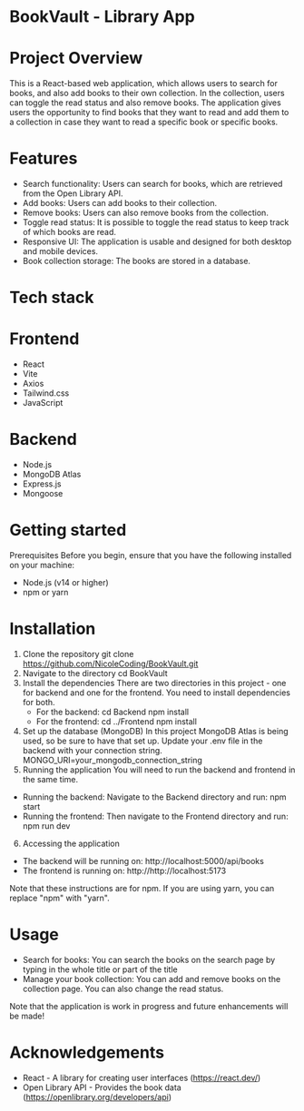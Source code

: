 # BookVault - Library App

# Project Overview
This is a React-based web application, which allows users to search for books, and also add books to their own collection. In the collection, users can toggle the read status and also remove books.
The application gives users the opportunity to find books that they want to read and add them to a collection in case they want to read a specific book or specific books. 

# Features
- Search functionality: Users can search for books, which are retrieved from the Open Library API.
- Add books: Users can add books to their collection.
- Remove books: Users can also remove books from the collection.
- Toggle read status: It is possible to toggle the read status to keep track of which books are read.
- Responsive UI: The application is usable and designed for both desktop and mobile devices.
- Book collection storage: The books are stored in a database.

# Tech stack
# Frontend
- React
- Vite
- Axios
- Tailwind.css
- JavaScript

# Backend
- Node.js
- MongoDB Atlas
- Express.js
- Mongoose


# Getting started
Prerequisites
Before you begin, ensure that you have the following installed on your machine:
- Node.js (v14 or higher)
- npm or yarn

# Installation
1. Clone the repository
   git clone https://github.com/NicoleCoding/BookVault.git
2.  Navigate to the directory
   cd BookVault
3. Install the dependencies
   There are two directories in this project - one for backend and one for the frontend. You need to install dependencies for both.
   - For the backend:
   cd Backend
   npm install
   - For the frontend:
   cd ../Frontend
   npm install
4. Set up the database (MongoDB)
In this project MongoDB Atlas is being used, so be sure to have that set up. Update your .env file in the backend with your connection string.
   MONGO_URI=your_mongodb_connection_string
5. Running the application
You will need to run the backend and frontend in the same time.
- Running the backend:
    Navigate to the Backend directory and run:
    npm start
 - Running the frontend:
    Then navigate to the Frontend directory and run:
    npm run dev
 6. Accessing the application
 - The backend will be running on: http://localhost:5000/api/books
 - The frontend is running on: http://http://localhost:5173

 Note that these instructions are for npm. If you are using yarn, you can replace "npm" with "yarn".

# Usage
- Search for books: You can search the books on the search page by typing in the whole title or part of the title
- Manage your book collection: You can add and remove books on the collection page. You can also change the read status.

Note that the application is work in progress and future enhancements will be made!

# Acknowledgements
- React - A library for creating user interfaces (https://react.dev/)
- Open Library API - Provides the book data (https://openlibrary.org/developers/api)






